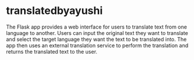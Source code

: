 # translatedbyayushi
The Flask app provides a web interface for users to translate text from one language to another. Users can input the original text they want to translate and select the target language they want the text to be translated into. The app then uses an external translation service to perform the translation and returns the translated text to the user.
